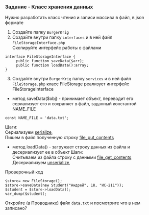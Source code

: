 ### Задание - Класс хранения данных

Нужно разработать класс чтения и записи массива в файл, в json формате  

1. Создайте папку `BurgerKrig`
2. Создайте внутри папку `interfaces` и в ней файл `FileStorageInterface.php`  
Скопируйте интерфейс работы с файлами
```
interface FileStorageInterface {
     public function saveData($arr);
     public function loadData():array;
}
```
3. Создайте внутри `BurgerKrig` папку `services` и в ней файл `FileStorage.php`
класс FileStorage реализует интерфейс FileStorageInterface
- метод saveData($obj)    - принимает объект, переводит его сериализует его и сохраняет в файл, заданный константой NAME_FILE
```
const NAME_FILE = 'data.txt';
```
Шаги:  
Сериализуем [serialize](https://www.php.net/manual/ru/function.serialize.php),    
Пишем в файл полученную строку [file_put_contents](https://www.php.net/manual/ru/function.file-put-contents)  

- метод loadData()      - загружает строку данных из файла и десериализует ее в объект
Шаги:  
Считываем из файла строку с данными [file_get_contents](https://www.php.net/manual/ru/function.file-get-contents)  
Десериализуем [unserialize](https://www.php.net/manual/ru/function.unserialize.php),    

Проверочный код
```
$store= new FileStorage();
$store->saveData(new Student("Андрей", 18, "ИС-211"));
$student = $store->loadData();
var_dump($student);
```
Откройте (в Проводнике) файл `data.txt` и посмотрите что в нем записано?  
